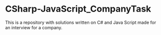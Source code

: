 # CSharp-JavaScript_CompanyTask
This is a repository with solutions written on C# and Java Script made for an interview for a company.
